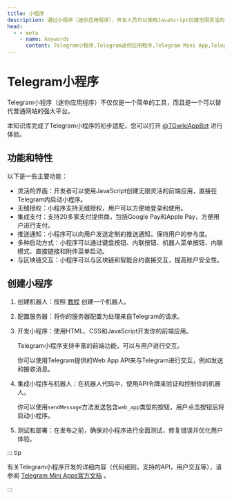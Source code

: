 ```yaml
---
title: 小程序
description: 通过小程序（迷你应用程序），开发人员可以使用JavaScript创建无限灵活的界面，这些界面可以在Telegram内启动，并且可以完全取代任何网站。访问TGwiki - Telegram知识库，了解更多Telegram使用技巧。
head:
  - - meta
    - name: keywords
      content: Telegram小程序,Telegram迷你应用程序,Telegram Mini App,Telegram Web App,TG小程序,TG迷你应用程序,TG Mini App,TG Web App,电报小程序,电报迷你应用程序,电报 Mini App,电报 Web App,Telegram功能,TGwiki,Telegram知识库
---
```



# Telegram小程序

Telegram小程序（迷你应用程序）不仅仅是一个简单的工具，而且是一个可以替代普通网站的强大平台。

本知识库完成了Telegram小程序的初步适配，您可以打开 [@TGwikiAppBot](https://t.me/TGwikiAppBot) 进行体验。

## 功能和特性

以下是一些主要功能：

- 灵活的界面：开发者可以使用JavaScript创建无限灵活的前端应用，直接在Telegram内启动小程序。
- 无缝授权：小程序支持无缝授权，用户可以方便地登录和使用。
- 集成支付：支持20多家支付提供商，包括Google Pay和Apple Pay，方便用户进行支付。
- 推送通知：小程序可以向用户发送定制的推送通知，保持用户的参与度。
- 多种启动方式：小程序可以通过键盘按钮、内联按钮、机器人菜单按钮、内联模式、直接链接和附件菜单启动。
- 与区块链交互：小程序可以与区块链和智能合约直接交互，提高账户安全性。

## 创建小程序

1. 创建机器人：按照 [教程](/tgwiki/createrobot) 创建一个机器人。

2. 配置服务器：将你的服务器配置为处理来自Telegram的请求。

3. 开发小程序：使用HTML、CSS和JavaScript开发你的前端应用。

   Telegram小程序支持丰富的前端功能，可以与用户进行交互。

   你可以使用Telegram提供的Web App API来与Telegram进行交互，例如发送和接收消息。

4. 集成小程序与机器人：在机器人代码中，使用API令牌来验证和控制你的机器人。

   你可以使用`sendMessage`方法发送包含`web_app`类型的按钮，用户点击按钮后将启动小程序。

5. 测试和部署：在发布之前，确保对小程序进行全面测试，修复错误并优化用户体验。

::: tip

有关Telegram小程序开发的详细内容（代码细则，支持的API，用户交互等），请参阅 [Telegram Mini Apps官方文档](https://core.telegram.org/bots/webapps) 。

:::


